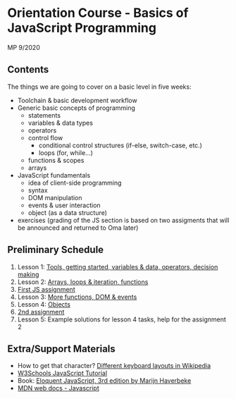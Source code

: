 # Orientation Course - Basics of JavaScript Programming

MP 9/2020

## Contents

The things we are going to cover on a basic level in five weeks:

- Toolchain & basic development workflow
- Generic basic concepts of programming
  - statements
  - variables & data types
  - operators
  - control flow
    - conditional control structures (if-else, switch-case, etc.)
    - loops (for, while...)
  - functions & scopes
  - arrays
- JavaScript fundamentals
  - idea of client-side programming
  - syntax
  - DOM manipulation
  - events & user interaction
  - object (as a data structure)
- exercises (grading of the JS section is based on two assigments that will be announced and returned to Oma later)

## Preliminary Schedule

1. Lesson 1: [Tools, getting started, variables & data, operators, decision making](./01-js-basics-lesson-1.md)
2. Lesson 2: [Arrays, loops & iteration, functions](./02-js-basics-lesson-2.md)
3. [First JS assignment](./03-js-basics-assignment-1.md)
4. Lesson 3: [More functions, DOM & events](./04-js-basics-lesson-3.md)
5. Lesson 4: [Objects](./05-js-basics-lesson-4.md)
6. [2nd assignment](./06-js-basics-assignment-2.md)
7. Lesson 5: Example solutions for lesson 4 tasks, help for the assignment 2

## Extra/Support Materials

- How to get that character? [Different keyboard layouts in Wikipedia](https://en.wikipedia.org/wiki/QWERTY)
- [W3Schools JavaScript Tutorial](https://www.w3schools.com/js/default.asp)
- Book: [Eloquent JavaScript, 3rd edition by Marijn Haverbeke](https://eloquentjavascript.net)
- [MDN web docs - Javascript](https://developer.mozilla.org/en-US/docs/Learn/JavaScript)
